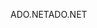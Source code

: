 <span data-ttu-id="22842-101">ADO.NET</span><span class="sxs-lookup"><span data-stu-id="22842-101">ADO.NET</span></span>